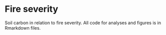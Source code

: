 # Fire severity
Soil carbon in relation to fire severity. All code for analyses and figures is in Rmarkdown files.
